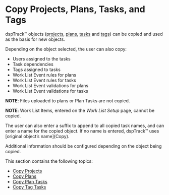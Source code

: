 # Copy Projects, Plans, Tasks, and Tags

dspTrack™ objects (p[rojects](Copy_Projects.htm),
[plans](Copy_Plans.htm), [tasks](Copy_Tasks1.htm) and
[tags](Copy_Tags.htm)) can be copied and used as the basis for new
objects.

Depending on the object selected, the user can also copy:

  - Users assigned to the tasks
  - Task dependencies
  - Tags assigned to tasks
  - Work List Event rules for plans
  - Work List Event rules for tasks
  - Work List Event validations for plans
  - Work List Event validations for tasks

**NOTE**: Files uploaded to plans or Plan Tasks are not copied.

**NOTE**: Work List Items, entered on the *Work List Setup* page, cannot
be copied.

The user can also enter a suffix to append to all copied task names, and
can enter a name for the copied object. If no name is entered, dspTrack™
uses \[original object’s name\](Copy).

Additional information should be configured depending on the object
being copied.

This section contains the following topics:

  - [Copy Projects](Copy_Projects.htm)
  - [Copy Plans](Copy_Plans.htm)
  - [Copy Plan Tasks](Copy_Tasks1.htm)
  - [Copy Tag Tasks](Copy_Tags.htm)
